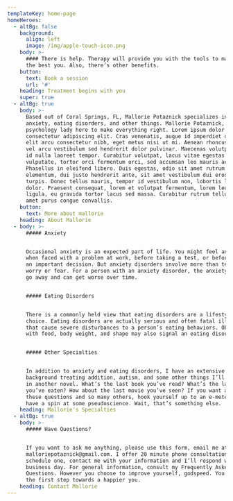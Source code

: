 ```yaml
---
templateKey: home-page
homeHeroes:
  - altBg: false
    background:
      align: left
      image: /img/apple-touch-icon.png
    body: >-
      #### There is help. Therapy will provide you with the tools to make you
      the best you. Also, there’s other benefits.
    button:
      text: Book a session
      url: '#'
    heading: Treatment begins with you
    super: true
  - altBg: true
    body: >-
      Based out of Coral Springs, FL, Mallorie Potaznick specializes in treating
      anxiety, eating disorders, and other things. Mallorie Potaznick, LMHC is a
      psychology lady here to make everything right. Lorem ipsum dolor sit amet
      consectetur adipiscing elit. Cras venenatis, augue id imperdiet dignissim,
      elit arcu consectetur nibh, eget metus nisi ut mi. Aenean rhoncus magna
      vel arcu vestibulum sed hendrerit dolor pulvinar. Maecenas volutpat sapien
      id nulla laoreet tempor. Curabitur volutpat, lacus vitae egestas
      vulputate, tortor orci fermentum orci, sed accumsan leo mauris ac enim.
      Phasellus in eleifend libero. Duis egestas, odio sit amet rutrum
      elementum, dui justo hendrerit ante, sit amet vestibulum dui eros eget
      turpis. Donec tellus mauris, tempor id vestibulum non, lobortis lobortis
      dolor. Praesent consequat, lorem et volutpat fermentum, lorem leo faucibus
      ligula, eu gravida tortor lacus sed massa. Curabitur rutrum tellus sit
      amet purus congue convallis.
    button:
      text: More about mallorie
    heading: About Mallorie
  - body: >-
      ##### Anxiety


      Occasional anxiety is an expected part of life. You might feel anxious
      when faced with a problem at work, before taking a test, or before making
      an important decision. But anxiety disorders involve more than temporary
      worry or fear. For a person with an anxiety disorder, the anxiety does not
      go away and can get worse over time.


      ##### Eating Disorders


      There is a commonly held view that eating disorders are a lifestyle
      choice. Eating disorders are actually serious and often fatal illnesses
      that cause severe disturbances to a person’s eating behaviors. Obsessions
      with food, body weight, and shape may also signal an eating disorder.


      ##### Other Specialties


      In addition to anxiety and eating disorders, I have an extensive
      background treating addition, autism, and some other things I’ll go over
      in another novel. What’s the last book you’ve read? What’s the last meal
      you’ve eaten? How about the last movie you’ve seen? If you want answers to
      these questions and so many others, hook yourself up to an e-meter and
      have a spin at some pseudoscience. Wait, that’s something else.
    heading: Mallorie's Specialties
  - altBg: true
    body: >-
      ##### Have Questions?


      If you want to ask me anything, please use this form, email me at
      malloriepotaznick@gmail.com. I offer 20 minute phone consultations. To
      schedule one, contact me with your information and I’ll respond within one
      business day. For general information, consult my Frequently Asked
      Questions. However you choose to improve yourself, godspeed. You’re taking
      the first step towards a happier you.
    heading: Contact Mallorie
---
```


